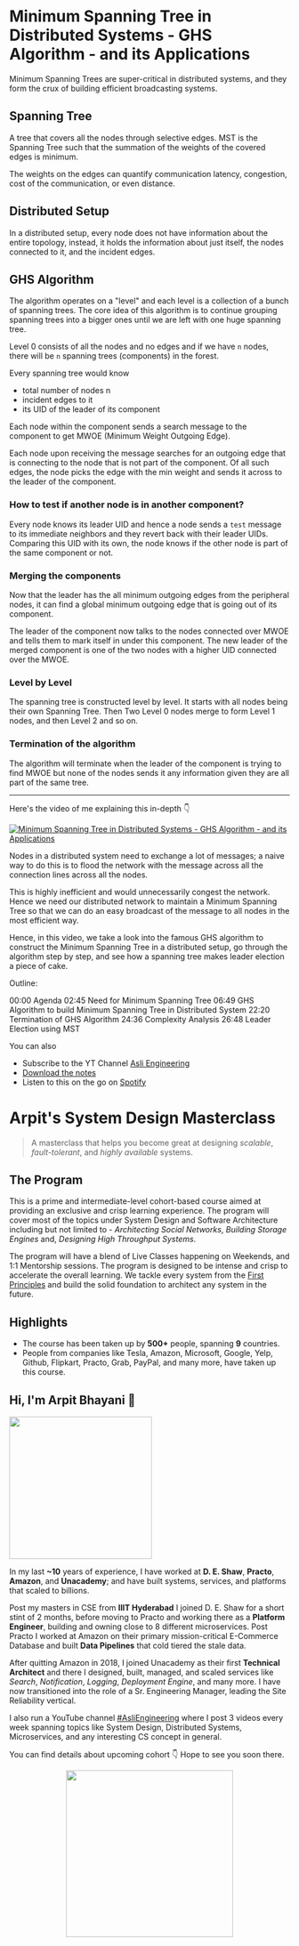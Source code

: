 Minimum Spanning Tree in Distributed Systems - GHS Algorithm - and its Applications
===


Minimum Spanning Trees are super-critical in distributed systems, and they form the crux of building efficient broadcasting systems.

## Spanning Tree

A tree that covers all the nodes through selective edges. MST is the Spanning Tree such that the summation of the weights of the covered edges is minimum.

The weights on the edges can quantify communication latency, congestion, cost of the communication, or even distance.

## Distributed Setup

In a distributed setup, every node does not have information about the entire topology, instead, it holds the information about just itself, the nodes connected to it, and the incident edges.

## GHS Algorithm

The algorithm operates on a "level" and each level is a collection of a bunch of spanning trees. The core idea of this algorithm is to continue grouping spanning trees into a bigger ones until we are left with one huge spanning tree.

Level 0 consists of all the nodes and no edges and if we have `n` nodes, there will be `n` spanning trees (components) in the forest.

Every spanning tree would know

- total number of nodes n
- incident edges to it
- its UID of the leader of its component

Each node within the component sends a search message to the component to get MWOE (Minimum Weight Outgoing Edge).

Each node upon receiving the message searches for an outgoing edge that is connecting to the node that is not part of the component. Of all such edges, the node picks the edge with the min weight and sends it across to the leader of the component.

### How to test if another node is in another component?

Every node knows its leader UID and hence a node sends a `test` message to its immediate neighbors and they revert back with their leader UIDs. Comparing this UID with its own, the node knows if the other node is part of the same component or not.

### Merging the components

Now that the leader has the all minimum outgoing edges from the peripheral nodes, it can find a global minimum outgoing edge that is going out of its component.

The leader of the component now talks to the nodes connected over MWOE and tells them to mark itself in under this component. The new leader of the merged component is one of the two nodes with a higher UID connected over the MWOE.

### Level by Level

The spanning tree is constructed level by level. It starts with all nodes being their own Spanning Tree. Then Two Level 0 nodes merge to form Level 1 nodes, and then Level 2 and so on.

### Termination of the algorithm

The algorithm will terminate when the leader of the component is trying to find MWOE but none of the nodes sends it any information given they are all part of the same tree.
<hr />


<p>Here's the video of me explaining this in-depth 👇‍</p>

[![Minimum Spanning Tree in Distributed Systems - GHS Algorithm - and its Applications](https://i.ytimg.com/vi/c5t1rP6CvNs/mqdefault.jpg)](https://www.youtube.com/watch?v=c5t1rP6CvNs)

Nodes in a distributed system need to exchange a lot of messages; a naive way to do this is to flood the network with the message across all the connection lines across all the nodes.

This is highly inefficient and would unnecessarily congest the network. Hence we need our distributed network to maintain a Minimum Spanning Tree so that we can do an easy broadcast of the message to all nodes in the most efficient way.

Hence, in this video, we take a look into the famous GHS algorithm to construct the Minimum Spanning Tree in a distributed setup, go through the algorithm step by step, and see how a spanning tree makes leader election a piece of cake.

Outline:

00:00 Agenda
02:45 Need for Minimum Spanning Tree
06:49 GHS Algorithm to build Minimum Spanning Tree in Distributed System
22:20 Termination of GHS Algorithm
24:36 Complexity Analysis
26:48 Leader Election using MST

You can also
 - Subscribe to the YT Channel [Asli Engineering](https://youtube.com/c/ArpitBhayani)
 - [Download the notes](https://drive.google.com/file/d/1s_N8lpPSDdORbAfH818joLsxA3rlR-Om/view?usp=sharing)
 - Listen to this on the go on [Spotify](https://open.spotify.com/show/7qMoamm2iZQrsPVm6IQLoD)

# Arpit's System Design Masterclass

> A masterclass that helps you become great at designing _scalable_, _fault-tolerant_, and _highly available_ systems.

## The Program

This is a prime and intermediate-level cohort-based course aimed at providing an exclusive and crisp learning experience. The program will cover most of the topics under System Design and Software Architecture including but not limited to - _Architecting Social Networks_, _Building Storage Engines_ and, _Designing High Throughput Systems_.

The program will have a blend of Live Classes happening on Weekends, and 1:1 Mentorship sessions. The program is designed to be intense and crisp to accelerate the overall learning. We tackle every system from the [First Principles](https://en.wikipedia.org/wiki/First_principle) and build the solid foundation to architect any system in the future.


## Highlights

 - The course has been taken up by __500+__ people, spanning __9__ countries.
 - People from companies like Tesla, Amazon, Microsoft, Google, Yelp, Github, Flipkart, Practo, Grab, PayPal, and many more, have taken up this course.


## Hi, I'm Arpit Bhayani 👋

<img width="256px" src="https://edge.arpitbhayani.me/img/arpit.jpg" />

In my last **~10** years of experience, I have worked at **D. E. Shaw**, **Practo**, **Amazon**, and **Unacademy**; and have built systems, services, and platforms that scaled to billions.

Post my masters in CSE from **IIIT Hyderabad** I joined D. E. Shaw for a short stint of 2 months, before moving to Practo and working there as a **Platform Engineer**, building and owning close to 8 different microservices. Post Practo I worked at Amazon on their primary mission-critical E-Commerce Database and built **Data Pipelines** that cold tiered the stale data.

After quitting Amazon in 2018, I joined Unacademy as their first **Technical Architect** and there I designed, built, managed, and scaled services like _Search_, _Notification_, _Logging_, _Deployment Engine_, and many more. I have now transitioned into the role of a Sr. Engineering Manager, leading the Site Reliability vertical.

I also run a YouTube channel [#AsliEngineering](https://www.youtube.com/c/ArpitBhayani) where I post 3 videos every week spanning topics like System Design, Distributed Systems, Microservices, and any interesting CS concept in general.

You can find details about upcoming cohort 👇‍ Hope to see you soon there.

<center>
<a target="_blank" href="https://arpitbhayani.me/masterclass">
<img src="https://user-images.githubusercontent.com/4745789/137859181-d4499cf4-ce65-4466-8b88-a078ece0f081.PNG" width="300px" />
</a>
</center>